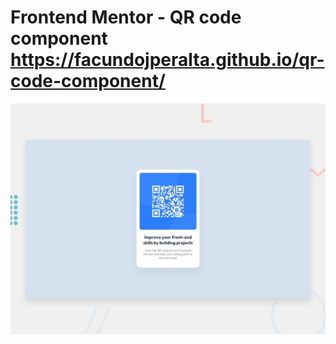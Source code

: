# Frontend Mentor - QR code component https://facundojperalta.github.io/qr-code-component/

![Design preview for the QR code component coding challenge](./design/desktop-preview.jpg)
